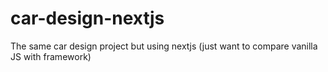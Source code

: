 # car-design-nextjs
The same car design project but using nextjs (just want to compare vanilla JS with framework)
